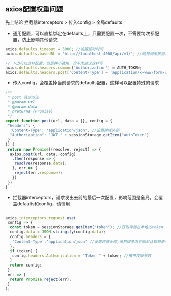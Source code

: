 ## axios配置权重问题

先上结论
拦截器interceptors > 传入config > 全局defaults


- 通用配置，可以直接绑定在defaults上，只需要配置一次，不需要每次都配置，防止影响其他请求
```js
axios.defaults.timeout = 5000; //设置超时时间
axios.defaults.baseURL = 'http://localhost:4000/api/v1/'; //这是调用数据接口

// 下边可以这样配置，但是并不通用，也不太建议这样写
axios.defaults.headers.common['Authorization'] = AUTH_TOKEN;
axios.defaults.headers.post['Content-Type'] = 'application/x-www-form-urlencoded';

```
- 传入config，会覆盖掉当前请求的defaults配置，这样可以配置特殊的请求

```js
/**
 * post 请求方法
 * @param url
 * @param data
 * @returns {Promise}
 */
export function post(url, data = {}, config = {
 "headers": {
  'Content-Type': 'application/json', //设置跨域头部
  "Authorization": 'JWT ' + sessionStorage.getItem("authToken")
 }
}) {
 return new Promise((resolve, reject) => {
  axios.post(url, data, config)
   .then(response => {
    resolve(response.data);
   }, err => {
    reject(err.response);
   })
 })
}

```
- 拦截器interceptors，请求发出去前的最后一次配置，影响范围是全局，会覆盖defaults和config，请慎用

```js

axios.interceptors.request.use(
 config => {
  const token = sessionStorage.getItem("token"); //获取存储在本地的token
  config.data = JSON.stringify(config.data);
  config.headers = {
   'Content-Type':'application/json' //设置跨域头部,虽然很多浏览器默认都是使用json传数据，但咱要考虑IE浏览器。
  };
  if (token) {
   config.headers.Authorization = "Token " + token; //携带权限参数
  }
  return config;
 },
 err => {
  return Promise.reject(err);
 }
);
```
